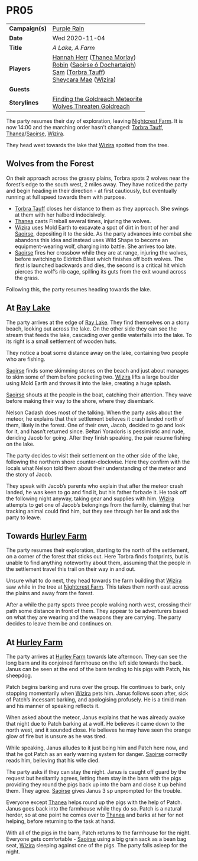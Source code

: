 # PR05

|||
| --- | --- |
| **Campaign(s)** | [Purple Rain](../campaigns/purple-rain.md) | session.3
| **Date** | Wed 2020-11-04 |
| **Title** | *A Lake, A Farm* |
| **Players** | [Hannah Herr](../players/hannah-herr.md) ([Thanea Morlay](../characters/thanea-morlay.md))<br>[Robin](../players/robin.md) ([Saoirse ó Dochartaigh](../characters/saoirse-o-dochartaigh.md))<br>[Sam](../players/sam.md) ([Torbra Tauff](../characters/torbra-tauff.md))<br>[Sheycara Mae](../players/sheycara-mae.md) ([Wizira](../characters/wizira.md)) |
| **Guests** | |
| **Storylines** | [Finding the Goldreach Meteorite](../storylines/ended/finding-the-goldreach-meteorite.md)<br>[Wolves Threaten Goldreach](../storylines/ended/wolves-threaten-goldreach.md) |

The party resumes their day of exploration, leaving [Nightcrest Farm](../civilisations/kingdom-of-astor/SETTLEMENTS/GOLDREACH/nightcrest-farm.md). It is now 14:00 and the marching order hasn’t changed: [Torbra Tauff](../characters/torbra-tauff.md), [Thanea](../../../astarus/people/thanea.md)/[Saoirse](../../../astarus/people/saoirse.md), [Wizira](../characters/wizira.md).

They head west towards the lake that [Wizira](../characters/wizira.md) spotted from the tree.

## Wolves from the Forest

On their approach across the grassy plains, Torbra spots 2 wolves near the forest’s edge to the south west, 2 miles away. They have noticed the party and begin heading in their direction - at first cautiously, but eventually running at full speed towards them with purpose.

- [Torbra Tauff](../characters/torbra-tauff.md) closes her distance to them as they approach. She swings at them with her halberd indecisively.
- [Thanea](../../../astarus/people/thanea.md) casts Fireball several times, injuring the wolves.
- [Wizira](../characters/wizira.md) uses Mold Earth to excavate a spot of dirt in front of her and [Saoirse](../../../astarus/people/saoirse.md), depositing it to the side. As the party advances into combat she abandons this idea and instead uses Wild Shape to become an equipment-wearing wolf, charging into battle. She arrives too late.
- [Saoirse](../../../astarus/people/saoirse.md) fires her crossbow while they are at range, injuring the wolves, before switching to Eldritch Blast which finishes off both wolves. The first is launched backwards and dies, the second is a critical hit which pierces the wolf’s rib cage, spilling its guts from the exit wound across the grass.

Following this, the party resumes heading towards the lake.

## At [Ray Lake](../civilisations/kingdom-of-astor/SETTLEMENTS/GOLDREACH/ray-lake.md)

The party arrives at the edge of [Ray Lake](../civilisations/kingdom-of-astor/SETTLEMENTS/GOLDREACH/ray-lake.md). They find themselves on a stony beach, looking out across the lake. On the other side they can see the stream that feeds the lake, cascading over gentle waterfalls into the lake. To its right is a small settlement of wooden huts.

They notice a boat some distance away on the lake, containing two people who are fishing.

[Saoirse](../../../astarus/people/saoirse.md) finds some skimming stones on the beach and just about manages to skim some of them before pocketing two. [Wizira](../characters/wizira.md) lifts a large boulder using Mold Earth and throws it into the lake, creating a huge splash.

[Saoirse](../../../astarus/people/saoirse.md) shouts at the people in the boat, catching their attention. They wave before making their way to the shore, where they disembark.

Nelson Cadash does most of the talking. When the party asks about the meteor, he explains that their settlement believes it crash landed north of them, likely in the forest. One of their own, Jacob, decided to go and look for it, and hasn’t returned since. Beltari Yoradoris is pessimistic and rude, deriding Jacob for going. After they finish speaking, the pair resume fishing on the lake.

The party decides to visit their settlement on the other side of the lake, following the northern shore counter-clockwise. Here they confirm with the locals what Nelson told them about their understanding of the meteor and the story of Jacob.

They speak with Jacob’s parents who explain that after the meteor crash landed, he was keen to go and find it, but his father forbade it. He took off the following night anyway, taking gear and supplies with him. [Wizira](../characters/wizira.md) attempts to get one of Jacob’s belongings from the family, claiming that her tracking animal could find him, but they see through her lie and ask the party to leave.

## Towards [Hurley Farm](../civilisations/kingdom-of-astor/SETTLEMENTS/GOLDREACH/hurley-farm.md)

The party resumes their exploration, starting to the north of the settlement, on a corner of the forest that sticks out. Here Torbra finds footprints, but is unable to find anything noteworthy about them, assuming that the people in the settlement travel this trail on their way in and out.

Unsure what to do next, they head towards the farm building that [Wizira](../characters/wizira.md) saw while in the tree at [Nightcrest Farm](../civilisations/kingdom-of-astor/SETTLEMENTS/GOLDREACH/nightcrest-farm.md). This takes them north east across the plains and away from the forest.

After a while the party spots three people walking north west, crossing their path some distance in front of them. They appear to be adventurers based on what they are wearing and the weapons they are carrying. The party decides to leave them be and continues on.

## At [Hurley Farm](../civilisations/kingdom-of-astor/SETTLEMENTS/GOLDREACH/hurley-farm.md)

The party arrives at [Hurley Farm](../civilisations/kingdom-of-astor/SETTLEMENTS/GOLDREACH/hurley-farm.md) towards late afternoon. They can see the long barn and its conjoined farmhouse on the left side towards the back. Janus can be seen at the end of the barn tending to his pigs with Patch, his sheepdog.

Patch begins barking and runs over the group. He continues to bark, only stopping momentarily when [Wizira](../characters/wizira.md) pets him. Janus follows soon after, sick of Patch’s incessant barking, and apologising profusely. He is a timid man and his manner of speaking reflects it.

When asked about the meteor, Janus explains that he was already awake that night due to Patch barking at a wolf. He believes it came down to the north west, and it sounded close. He believes he may have seen the orange glow of fire but is unsure as he was tired.

While speaking, Janus alludes to it just being him and Patch here now, and that he got Patch as an early warning system for danger. [Saoirse](../../../astarus/people/saoirse.md) correctly reads him, believing that his wife died.

The party asks if they can stay the night. Janus is caught off guard by the request but hesitantly agrees, letting them stay in the barn with the pigs providing they round the pigs back up into the barn and close it up behind them. They agree. [Saoirse](../../../astarus/people/saoirse.md) gives Janus 3 sp unprompted for the trouble.

Everyone except [Thanea](../../../astarus/people/thanea.md) helps round up the pigs with the help of Patch. Janus goes back into the farmhouse while they do so. Patch is a natural herder, so at one point he comes over to [Thanea](../../../astarus/people/thanea.md) and barks at her for not helping, before returning to the task at hand.

With all of the pigs in the barn, Patch returns to the farmhouse for the night. Everyone gets comfortable - [Saoirse](../../../astarus/people/saoirse.md) using a big grain sack as a bean bag seat, [Wizira](../characters/wizira.md) sleeping against one of the pigs. The party falls asleep for the night.
